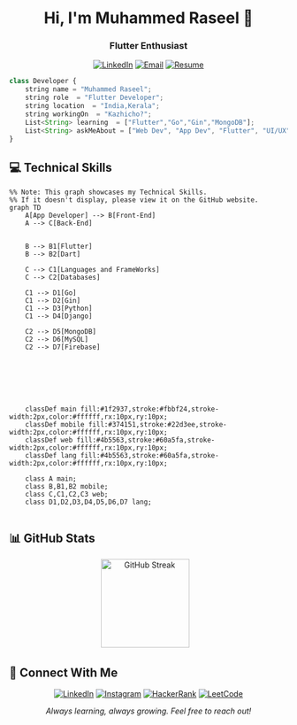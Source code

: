 <h1 align="center">Hi, I'm Muhammed Raseel 👋</h1>
<h3 align="center">Flutter Enthusiast</h3>

<div align="center">


[![LinkedIn](https://badgen.net/badge/LinkedIn/Connect/374151?icon=linkedin&labelColor=black)](https://www.linkedin.com/in/connectmeraseel/)
[![Email](https://badgen.net/badge/Email/Send%20Mail/4b5563?icon=gmail&labelColor=black)](mailto:raseelp321@gmail.com)
[![Resume](https://badgen.net/badge/Resume/View/4b5563?icon=document&labelColor=black)](https://app.flowcv.com/f533558d-f50d-4392-b569-74e83034473e)



</div>

```typescript
class Developer {
    string name = "Muhammed Raseel";
    string role  = "Flutter Developer";
    string location  = "India,Kerala";
    string workingOn  = "Kazhicho?";
    List<String> learning  = ["Flutter","Go","Gin","MongoDB"];
    List<String> askMeAbout = ["Web Dev", "App Dev", "Flutter", "UI/UX",];
}
```

## 💻 Technical Skills

```mermaid
%% Note: This graph showcases my Technical Skills.  
%% If it doesn't display, please view it on the GitHub website.
graph TD
    A[App Developer] --> B[Front-End]
    A --> C[Back-End]
   
    
    B --> B1[Flutter]
    B --> B2[Dart]

    C --> C1[Languages and FrameWorks]
    C --> C2[Databases]

    C1 --> D1[Go]
    C1 --> D2[Gin]
    C1 --> D3[Python]
    C1 --> D4[Django]

    C2 --> D5[MongoDB]
    C2 --> D6[MySQL]
    C2 --> D7[Firebase]
    
  
   
    
    
  

    classDef main fill:#1f2937,stroke:#fbbf24,stroke-width:2px,color:#ffffff,rx:10px,ry:10px;
    classDef mobile fill:#374151,stroke:#22d3ee,stroke-width:2px,color:#ffffff,rx:10px,ry:10px;
    classDef web fill:#4b5563,stroke:#60a5fa,stroke-width:2px,color:#ffffff,rx:10px,ry:10px;
    classDef lang fill:#4b5563,stroke:#60a5fa,stroke-width:2px,color:#ffffff,rx:10px,ry:10px;

    class A main;
    class B,B1,B2 mobile;
    class C,C1,C2,C3 web;
    class D1,D2,D3,D4,D5,D6,D7 lang;
    

```


## 📊 GitHub Stats

<div align="center">
  <img src="https://streak-stats.demolab.com?user=Raseelp&theme=tokyonight&hide_border=true&border_radius=10" height="160" alt="GitHub Streak"/>
  &nbsp;&nbsp;
  
</div>

## 🤝 Connect With Me

<div align="center">
    
[![LinkedIn](https://badgen.net/badge/LinkedIn/Connect/374151?icon=linkedin&labelColor=black)](https://www.linkedin.com/in/connectmeraseel/)
[![Instagram](https://badgen.net/badge/Instagram/Follow/6b7280?icon=instagram&labelColor=black)](https://www.instagram.com/rra_see_ll/?__pwa=1)
[![HackerRank](https://badgen.net/badge/HackerRank/Practice/4b5563?icon=code&labelColor=black)](https://www.hackerrank.com/raseelp321)
[![LeetCode](https://badgen.net/badge/LeetCode/Challenge/1f2937?icon=leetcode&labelColor=black)](https://leetcode.com/u/MuhammedRaseel/)


</div>



<div align="center">
  <i>Always learning, always growing. Feel free to reach out!</i>
</div>
